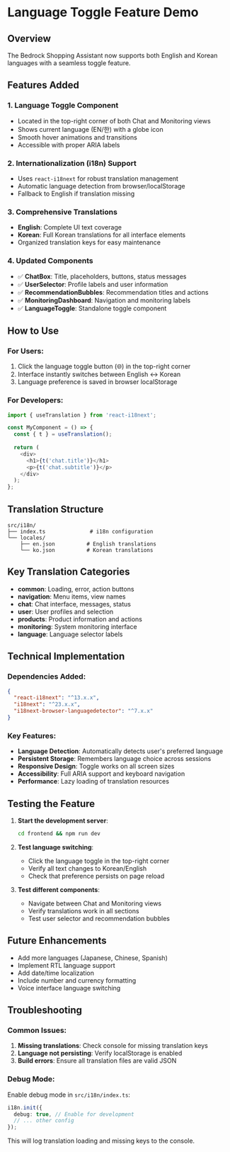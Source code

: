 # Language Toggle Feature Demo

## Overview
The Bedrock Shopping Assistant now supports both English and Korean languages with a seamless toggle feature.

## Features Added

### 1. **Language Toggle Component**
- Located in the top-right corner of both Chat and Monitoring views
- Shows current language (EN/한) with a globe icon
- Smooth hover animations and transitions
- Accessible with proper ARIA labels

### 2. **Internationalization (i18n) Support**
- Uses `react-i18next` for robust translation management
- Automatic language detection from browser/localStorage
- Fallback to English if translation missing

### 3. **Comprehensive Translations**
- **English**: Complete UI text coverage
- **Korean**: Full Korean translations for all interface elements
- Organized translation keys for easy maintenance

### 4. **Updated Components**
- ✅ **ChatBox**: Title, placeholders, buttons, status messages
- ✅ **UserSelector**: Profile labels and user information
- ✅ **RecommendationBubbles**: Recommendation titles and actions
- ✅ **MonitoringDashboard**: Navigation and monitoring labels
- ✅ **LanguageToggle**: Standalone toggle component

## How to Use

### For Users:
1. Click the language toggle button (🌐) in the top-right corner
2. Interface instantly switches between English ↔ Korean
3. Language preference is saved in browser localStorage

### For Developers:
```typescript
import { useTranslation } from 'react-i18next';

const MyComponent = () => {
  const { t } = useTranslation();
  
  return (
    <div>
      <h1>{t('chat.title')}</h1>
      <p>{t('chat.subtitle')}</p>
    </div>
  );
};
```

## Translation Structure

```
src/i18n/
├── index.ts              # i18n configuration
└── locales/
    ├── en.json          # English translations
    └── ko.json          # Korean translations
```

## Key Translation Categories

- **common**: Loading, error, action buttons
- **navigation**: Menu items, view names
- **chat**: Chat interface, messages, status
- **user**: User profiles and selection
- **products**: Product information and actions
- **monitoring**: System monitoring interface
- **language**: Language selector labels

## Technical Implementation

### Dependencies Added:
```json
{
  "react-i18next": "^13.x.x",
  "i18next": "^23.x.x",
  "i18next-browser-languagedetector": "^7.x.x"
}
```

### Key Features:
- **Language Detection**: Automatically detects user's preferred language
- **Persistent Storage**: Remembers language choice across sessions
- **Responsive Design**: Toggle works on all screen sizes
- **Accessibility**: Full ARIA support and keyboard navigation
- **Performance**: Lazy loading of translation resources

## Testing the Feature

1. **Start the development server**:
   ```bash
   cd frontend && npm run dev
   ```

2. **Test language switching**:
   - Click the language toggle in the top-right corner
   - Verify all text changes to Korean/English
   - Check that preference persists on page reload

3. **Test different components**:
   - Navigate between Chat and Monitoring views
   - Verify translations work in all sections
   - Test user selector and recommendation bubbles

## Future Enhancements

- Add more languages (Japanese, Chinese, Spanish)
- Implement RTL language support
- Add date/time localization
- Include number and currency formatting
- Voice interface language switching

## Troubleshooting

### Common Issues:
1. **Missing translations**: Check console for missing translation keys
2. **Language not persisting**: Verify localStorage is enabled
3. **Build errors**: Ensure all translation files are valid JSON

### Debug Mode:
Enable debug mode in `src/i18n/index.ts`:
```typescript
i18n.init({
  debug: true, // Enable for development
  // ... other config
});
```

This will log translation loading and missing keys to the console.
